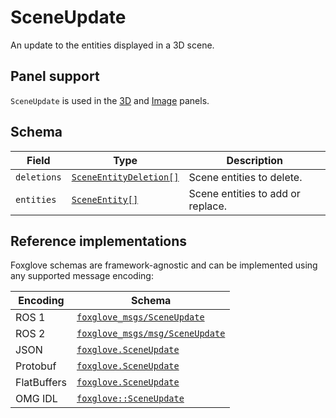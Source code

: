 # SceneUpdate

An update to the entities displayed in a 3D scene.

## Panel support

<!--TODO: Link missing documentation when available-->

`SceneUpdate` is used in the [3D](../panels/3d-panel.md) and [Image](#) panels.

## Schema

| Field       | Type                                                  | Description                       |
| ----------- | ----------------------------------------------------- | --------------------------------- |
| `deletions` | [`SceneEntityDeletion[]`](./scene-entity-deletion.md) | Scene entities to delete.         |
| `entities`  | [`SceneEntity[]`](./scene-entity.md)                  | Scene entities to add or replace. |

## Reference implementations

Foxglove schemas are framework-agnostic and can be implemented using any supported message encoding:

| Encoding    | Schema                          |
| ----------- | ------------------------------- |
| ROS 1       | [`foxglove_msgs/SceneUpdate`](https://github.com/foxglove/foxglove-sdk/blob/main/schemas/ros1/SceneUpdate.msg) |
| ROS 2       | [`foxglove_msgs/msg/SceneUpdate`](https://github.com/foxglove/foxglove-sdk/blob/main/schemas/ros2/SceneUpdate.msg) |
| JSON        | [`foxglove.SceneUpdate`](https://github.com/foxglove/foxglove-sdk/blob/main/schemas/jsonschema/SceneUpdate.json) |
| Protobuf    | [`foxglove.SceneUpdate`](https://github.com/foxglove/foxglove-sdk/blob/main/schemas/proto/foxglove/SceneUpdate.proto) |
| FlatBuffers | [`foxglove.SceneUpdate`](https://github.com/foxglove/foxglove-sdk/blob/main/schemas/flatbuffer/SceneUpdate.fbs) |
| OMG IDL     | [`foxglove::SceneUpdate`](https://github.com/foxglove/foxglove-sdk/blob/main/schemas/omgidl/foxglove/SceneUpdate.idl) |
